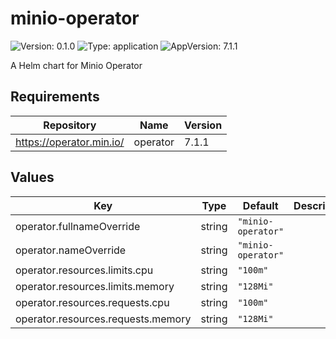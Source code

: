 # minio-operator

![Version: 0.1.0](https://img.shields.io/badge/Version-0.1.0-informational?style=flat-square) ![Type: application](https://img.shields.io/badge/Type-application-informational?style=flat-square) ![AppVersion: 7.1.1](https://img.shields.io/badge/AppVersion-7.1.1-informational?style=flat-square)

A Helm chart for Minio Operator

## Requirements

| Repository | Name | Version |
|------------|------|---------|
| https://operator.min.io/ | operator | 7.1.1 |

## Values

| Key | Type | Default | Description |
|-----|------|---------|-------------|
| operator.fullnameOverride | string | `"minio-operator"` |  |
| operator.nameOverride | string | `"minio-operator"` |  |
| operator.resources.limits.cpu | string | `"100m"` |  |
| operator.resources.limits.memory | string | `"128Mi"` |  |
| operator.resources.requests.cpu | string | `"100m"` |  |
| operator.resources.requests.memory | string | `"128Mi"` |  |

